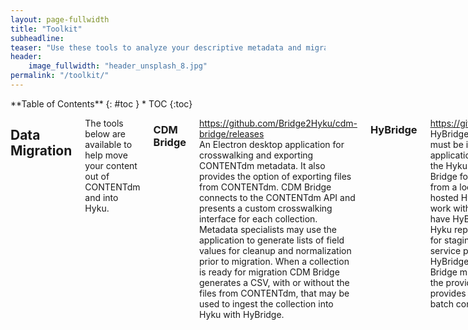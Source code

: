 ```yaml
---
layout: page-fullwidth
title: "Toolkit"
subheadline:
teaser: "Use these tools to analyze your descriptive metadata and migrate your repository content to Hyku"
header:
    image_fullwidth: "header_unsplash_8.jpg"
permalink: "/toolkit/"
---
```

<div class="row">
<div class="medium-4 medium-push-8 columns" markdown="1">
<div class="panel radius" markdown="1">
**Table of Contents**
{: #toc }
*  TOC
{:toc}
</div>
</div>

<div class="medium-8 medium-pull-4 columns" markdown="1">

## Data Migration

The tools below are available to help move your content out of CONTENTdm and into Hyku.

### CDM Bridge
https://github.com/Bridge2Hyku/cdm-bridge/releases<br>
An Electron desktop application for crosswalking and exporting CONTENTdm metadata. It also provides the option of exporting files from CONTENTdm. CDM Bridge connects to the CONTENTdm API and presents a custom crosswalking interface for each collection. Metadata specialists may use the application to generate lists of field values for cleanup and normalization prior to migration. When a collection is ready for migration CDM Bridge generates a CSV, with or without the files from CONTENTdm, that may be used to ingest the collection into Hyku with HyBridge.

### HyBridge
https://github.com/Bridge2Hyku/hybridge<br>
HyBridge is a Ruby Gem importer that must be installed within the Hyku application. This importer is integrated in the Hyku Dashboard and pairs with CDM Bridge for a basic migration workflow from a local or hosted CONTENTdm to a hosted Hyku repository. Clients should work with their hosted service provider to have HyBridge installed on their hosted Hyku repository and establish a workflow for staging migration content on the service provider's system. Once HyBridge has been installed and CDM Bridge migration content is available on the provider's staging server, HyBridge provides a simple interface for getting batch content into Hyku.

### CDM Migrator
https://github.com/Bridge2Hyku/cdm_migrator<br>
The CDM Migrator is a Ruby Gem designed for a complete CONTENTdm to Hyku export workflow. After installing the gem in Hyku, the application provides two user interfaces. The first allows migrators to crosswalk and export individual CONTENTdm collections to a CSV for metadata normalization, with or without the files stored in CONTENTdm. It then presents a batch import interface for Hyrax via the exported CSV. The CDM Migrator is ideal for institutions migrating from a local CONTENTdm to a local Hyku repository. Developed by Braydon Justice (University of Victoria).

### Hunting
https://github.com/uhlibraries-digital/hunting<br>
A Ruby gem that provides CONTENTdm API convenience methods. Hunting is useful as a tool that facilitates export and transformation of legacy descriptive metadata for normalization and migration. Hunting gathers high level information about CONTENTdm collections, including aliases, names, and the number of items in a collection. From there, using methods for iterating through a collection's items or for isolating individual items, Hunting gathers complete descriptive metadata for items in a collection. Hunting is effective for creating descriptive metadata reports for use in tools like OpenRefine. Developed by Andrew Weidner (University of Houston).

## Metadata Normalization

Use the tools below to make sense of your data and normalize it for migration.

### OpenRefine
http://openrefine.org/<br>
A powerful open source application that allows users to make sense of messy data. [Librarians love it](https://bridge2hyku.github.io/best-practices/librarians-love-openrefine/). It is especially appropriate for understanding your metadata in aggregate. OpenRefine’s faceted browsing abilities let users see how values cluster and how metadata can be cleaned up quickly.  Controlled vocabularies can also be used within OpenRefine’s tools to refine your metadata even more. OpenRefine can get bogged down with too much data, so try to limit the size of data that you load. One easy way is to cut out any metadata that involves more than a few words, such as descriptions or transcripts, in your CSV or spreadsheet before using OpenRefine.  

### AutoHotkey
https://autohotkey.com/<br>
For Windows users, AutoHotkey (AHK) provides a full-featured desktop automation scripting language. It can be used to create simple scripts that automate repetitive tasks with a custom keyboard hotkey. AHK can also be used to create desktop applications, complete with a GUI, that perform complex data transformation work. Below are a few examples of how AHK can be used to enrich descriptive data and streamline workflows:
- [Workflow Tools for Digital Curation](http://journal.code4lib.org/articles/8419) (Andrew Weidner & Daniel Alemneh, 2013) describes simple scripts for file management and an application for automated data entry.
- [Automated Enhancement of Controlled Vocabularies: Upgrading Legacy Metadata in CONTENTdm](http://dcevents.dublincore.org/IntConf/dc-2014/paper/view/218) (Andrew Weidner, Annie Wu & Santi Thompson, 2014) describes data reconciliation and normalization tools for automatically enriching and standardizing controlled vocabulary data in CONTENTdm.
- [AutoType](https://github.com/metaweidner/AutoType) is a simple AHK application for repetitive data entry.

{% include _improve_content.html %}
</div>
</div>
